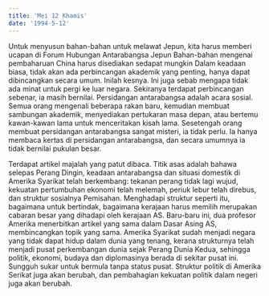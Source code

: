 ```yaml
---
title: 'Mei 12 Khamis'
date: '1994-5-12'
---
```


Untuk menyusun bahan-bahan untuk melawat Jepun, kita harus memberi ucapan di Forum Hubungan Antarabangsa Jepun Bahan-bahan mengenai pembaharuan China harus disediakan sedapat mungkin Dalam keadaan biasa, tidak akan ada perbincangan akademik yang penting, hanya dapat dibincangkan secara umum. Inilah kesnya. Ini juga sebab mengapa tidak ada minat untuk pergi ke luar negara. Sekiranya terdapat perbincangan sebenar, ia masih bernilai. Persidangan antarabangsa adalah acara sosial. Semua orang mengenali beberapa rakan baru, kemudian membuat sambungan akademik, menyediakan pertukaran masa depan, atau bertemu kawan-kawan lama untuk menceritakan kisah lama. Sesetengah orang membuat persidangan antarabangsa sangat misteri, ia tidak perlu. Ia hanya membaca kertas di persidangan antarabangsa, dan secara umumnya ia tidak bernilai pukulan besar.

Terdapat artikel majalah yang patut dibaca. Titik asas adalah bahawa selepas Perang Dingin, keadaan antarabangsa dan situasi domestik di Amerika Syarikat telah berkembang: tekanan perang tidak lagi wujud, kekuatan pertumbuhan ekonomi telah melemah, periuk lebur telah direbus, dan struktur sosialnya Pemisahan. Menghadapi struktur seperti itu, bagaimana untuk bertindak, bagaimana kerajaan harus memilih merupakan cabaran besar yang dihadapi oleh kerajaan AS. Baru-baru ini, dua profesor Amerika menerbitkan artikel yang sama dalam Dasar Asing AS, membincangkan topik yang sama. Amerika Syarikat sudah menjadi negara yang tidak dapat hidup dalam dunia yang tenang, kerana strukturnya telah menjadi pusat perkembangan dunia sejak Perang Dunia Kedua, sehingga politik, ekonomi, budaya dan diplomasinya berada di sekitar pusat ini. Sungguh sukar untuk bermula tanpa status pusat. Struktur politik di Amerika Serikat juga akan berubah, dan pembahagian kekuatan politik dalam negeri juga akan berubah.

